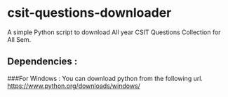 # csit-questions-downloader
A simple Python script to download All year CSIT Questions Collection for All Sem.
## Dependencies :
###For Windows :
You can download python from the following url.
https://www.python.org/downloads/windows/
